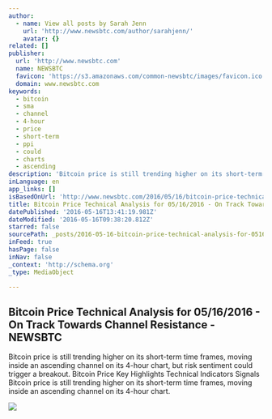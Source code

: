 ```yaml
---
author:
  - name: View all posts by Sarah Jenn
    url: 'http://www.newsbtc.com/author/sarahjenn/'
    avatar: {}
related: []
publisher:
  url: 'http://www.newsbtc.com'
  name: NEWSBTC
  favicon: 'https://s3.amazonaws.com/common-newsbtc/images/favicon.ico'
  domain: www.newsbtc.com
keywords:
  - bitcoin
  - sma
  - channel
  - 4-hour
  - price
  - short-term
  - ppi
  - could
  - charts
  - ascending
description: 'Bitcoin price is still trending higher on its short-term time frames, moving inside an ascending channel on its 4-hour chart, but risk sentiment could trigger a breakout. Bitcoin Price Key Highlights Technical Indicators Signals Bitcoin price is still trending higher on its short-term time frames, moving inside an ascending channel on its 4-hour chart.'
inLanguage: en
app_links: []
isBasedOnUrl: 'http://www.newsbtc.com/2016/05/16/bitcoin-price-technical-analysis-05162016-track-towards-channel-resistance/'
title: Bitcoin Price Technical Analysis for 05/16/2016 - On Track Towards Channel Resistance - NEWSBTC
datePublished: '2016-05-16T13:41:19.981Z'
dateModified: '2016-05-16T09:38:20.812Z'
starred: false
sourcePath: _posts/2016-05-16-bitcoin-price-technical-analysis-for-05162016-on-track-t.md
inFeed: true
hasPage: false
inNav: false
_context: 'http://schema.org'
_type: MediaObject

---
```

<article style=""><h1>Bitcoin Price Technical Analysis for 05/16/2016 - On Track Towards Channel Resistance - NEWSBTC</h1><p>Bitcoin price is still trending higher on its short-term time frames, moving inside an ascending channel on its 4-hour chart, but risk sentiment could trigger a breakout. Bitcoin Price Key Highlights Technical Indicators Signals Bitcoin price is still trending higher on its short-term time frames, moving inside an ascending channel on its 4-hour chart.</p><img src="http://s3.amazonaws.com/main-newsbtc-images/2016/05/16100001/160516_bitcoin.png" /></article>